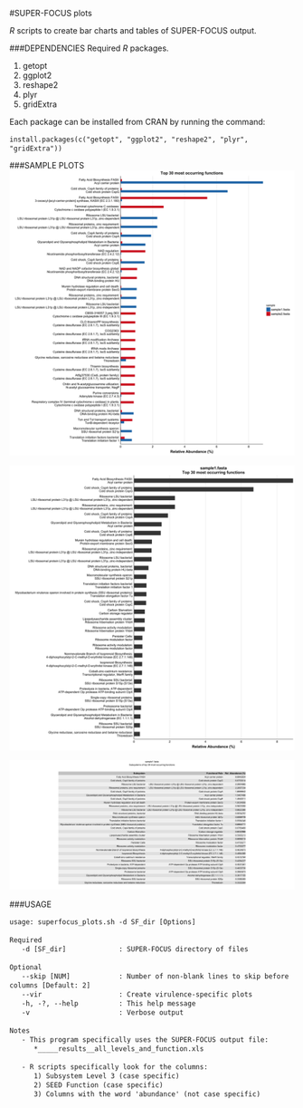 #SUPER-FOCUS plots

_R_ scripts to create bar charts and tables of SUPER-FOCUS output.

###DEPENDENCIES
Required _R_ packages.

1. getopt
2. ggplot2
3. reshape2
4. plyr
5. gridExtra

Each package can be installed from CRAN by running the command:
```
install.packages(c("getopt", "ggplot2", "reshape2", "plyr", "gridExtra"))
```

###SAMPLE PLOTS
![alldata](https://github.com/Adrian-Cantu/cf_pipeline/blob/master/scripts/superfocus/sample/all_top_functions.png "All Top Functions")

![samplebar](https://github.com/Adrian-Cantu/cf_pipeline/blob/master/scripts/superfocus/sample/sample1.fasta_top_functions.png "Sample Top Functions Barchart")

![sampletab](https://github.com/Adrian-Cantu/cf_pipeline/blob/master/scripts/superfocus/sample/sample1.fasta_top_functions_table.png "Sample Top Functions Table")

###USAGE
```
usage: superfocus_plots.sh -d SF_dir [Options]

Required
   -d [SF_dir]             : SUPER-FOCUS directory of files

Optional
   --skip [NUM]            : Number of non-blank lines to skip before columns [Default: 2]
   --vir                   : Create virulence-specific plots
   -h, -?, --help          : This help message
   -v                      : Verbose output

Notes
   - This program specifically uses the SUPER-FOCUS output file:
      *_____results__all_levels_and_function.xls

   - R scripts specifically look for the columns:
      1) Subsystem Level 3 (case specific)
      2) SEED Function (case specific)
      3) Columns with the word 'abundance' (not case specific)
```
